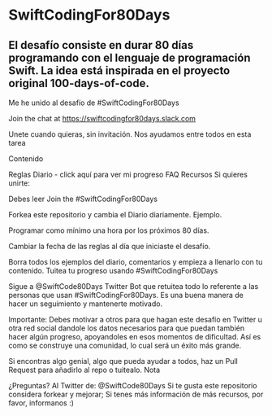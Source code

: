 # SwiftCodingFor80Days
## El desafío consiste en durar 80 días programando con el lenguaje de programación Swift. La idea está inspirada en el proyecto original 100-days-of-code.


Me he unido al desafío de #SwiftCodingFor80Days

Join the chat at https://swiftcodingfor80days.slack.com

Unete cuando quieras, sin invitación. Nos ayudamos entre todos en esta tarea

Contenido

Reglas
Diario - click aquí para ver mi progreso
FAQ
Recursos
Si quieres unirte:

Debes leer Join the #SwiftCodingFor80Days

Forkea este repositorio y cambia el Diario diariamente. Ejemplo.

Programar como mínimo una hora por los próximos 80 días.

Cambiar la fecha de las reglas al día que iniciaste el desafío.

Borra todos los ejemplos del diario, comentarios y empieza a llenarlo con tu contenido.
Tuitea tu progreso usando #SwiftCodingFor80Days

Sigue a @SwiftCode80Days Twitter Bot que retuitea todo lo referente a las personas que usan #SwiftCodingFor80Days. Es una buena manera de hacer un seguimiento y mantenerte motivado. 

Importante: Debes motivar a otros para que hagan este desafío en Twitter u otra red social dandole los datos necesarios para que puedan también hacer algún progreso, apoyandoles en esos momentos de dificultad. Así es como se construye una comunidad, lo cual será un éxito más grande.

Si encontras algo genial, algo que pueda ayudar a todos, haz un Pull Request para añadirlo al repo o tuitealo.
Nota

¿Preguntas? Al Twitter de: @SwiftCode80Days
Si te gusta este repositorio considera forkear y mejorar;
Si tenes más información de más recursos, por favor, informanos :)
